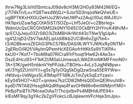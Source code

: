 Ihrw7Ng3LIsYd1SmtcsJ09dv8cH3M/2HGy83M42M/EQ=
j/7l74kTn/Lo+YQ8TwsdWjQJ+SJor5D3nqosNeQVwUE=
ugBPTKKxHXGU2eHJo2W/vteUWPxz2Auj//l0uLWAJXU=
Hk1IpxUZuw5gCOtA5iST/SOZp+Lhf5JeO/+cZBbrleg=
WdmUcQsCRCOHSM52k0NY1045C0CkBIYt2HYnvK49h/M=
qcECUjJwju03ZrS6O3iZbMBHArWctl43cTNw1j1gUpA=
rg412/qD2rZbV7akAELipUdi8Ikb2UCiBn6xZgI7te4=
t3/AOBkwvsZEGhG3PkC57Bb/DASi9LWYYJWKxRy0NTM=
2gERoO/I82f/VAyImQPemHcXEGAofrHtKkSs9VTiKPA=
kkU0+7Kof7+7boM9a07RiCra91rFhoqt1Hw62r4Ae3s=
DszE4Hcz93+F1kKZl/M0aUJmwoa/LWADXmNKMFFmnN0=
7A+S1K/gwH5nbknVYePPJskJTBOHs+4vLz3JqjNN8pw=
sK/3Yg5ZUnVlY/i+g5s7g1yOQg5kDgQzwSna55ERYWw=
rNfdvq+I/eWgxx5L41MxpYF1i8KJcTmZykSqEzYzasI=
kEy045HO7+AOT+qmkes7kzCDl62MHsQ0DmQE9hvuht8=
kydD7NTA82Hssg9AQdRfqwj4FavOHN66n6mIWMjmYM0=
Pk8jzPsi8Th7MceaOiAa7/ThcijxIbvPs4MBHdUPE94=
kIEsMF9qy3gYAc2kZgVFokcLcBJqlewmVFcHqe3mJps=
